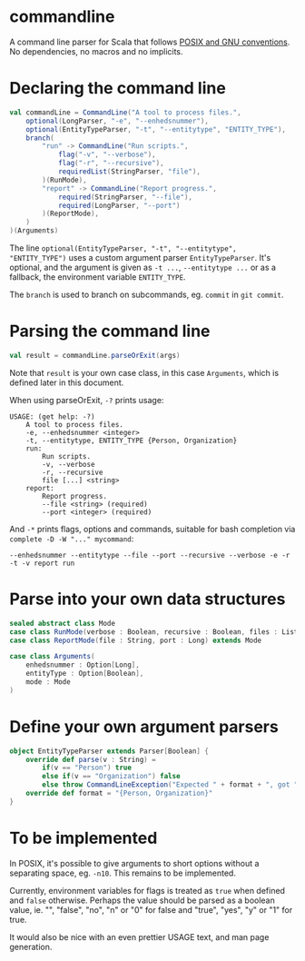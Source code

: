 # commandline
A command line parser for Scala that follows [POSIX and GNU conventions](https://www.gnu.org/software/libc/manual/html_node/Argument-Syntax.html). No dependencies, no macros and no implicits.

# Declaring the command line
```scala
val commandLine = CommandLine("A tool to process files.",
    optional(LongParser, "-e", "--enhedsnummer"),
    optional(EntityTypeParser, "-t", "--entitytype", "ENTITY_TYPE"),
    branch(
        "run" -> CommandLine("Run scripts.",
            flag("-v", "--verbose"),
            flag("-r", "--recursive"),
            requiredList(StringParser, "file"),
        )(RunMode),
        "report" -> CommandLine("Report progress.",
            required(StringParser, "--file"),
            required(LongParser, "--port")
        )(ReportMode),
    )
)(Arguments)
```

The line `optional(EntityTypeParser, "-t", "--entitytype", "ENTITY_TYPE")` uses a custom argument parser `EntityTypeParser`. It's optional, and the argument is given as `-t ...`, `--entitytype ...` or as a fallback, the environment variable `ENTITY_TYPE`.

The `branch` is used to branch on subcommands, eg. `commit` in `git commit`.

# Parsing the command line
```scala
val result = commandLine.parseOrExit(args)
```

Note that `result` is your own case class, in this case `Arguments`, which is defined later in this document.

When using parseOrExit, `-?` prints usage:
```
USAGE: (get help: -?)
    A tool to process files.
    -e, --enhedsnummer <integer>
    -t, --entitytype, ENTITY_TYPE {Person, Organization}
    run:
        Run scripts.
        -v, --verbose
        -r, --recursive
        file [...] <string>
    report:
        Report progress.
        --file <string> (required)
        --port <integer> (required)
```

And `-*` prints flags, options and commands, suitable for bash completion via `complete -D -W "..." mycommand`:
```
--enhedsnummer --entitytype --file --port --recursive --verbose -e -r -t -v report run
```

# Parse into your own data structures
```scala
sealed abstract class Mode
case class RunMode(verbose : Boolean, recursive : Boolean, files : List[String]) extends Mode
case class ReportMode(file : String, port : Long) extends Mode

case class Arguments(
    enhedsnummer : Option[Long],
    entityType : Option[Boolean],
    mode : Mode
)
```

# Define your own argument parsers
```scala
object EntityTypeParser extends Parser[Boolean] {
    override def parse(v : String) =
        if(v == "Person") true
        else if(v == "Organization") false
        else throw CommandLineException("Expected " + format + ", got " + v)
    override def format = "{Person, Organization}"
}
```

# To be implemented
In POSIX, it's possible to give arguments to short options without a separating space, eg. `-n10`. This remains to be implemented.

Currently, environment variables for flags is treated as `true` when defined and `false` otherwise. Perhaps the value should be parsed as a boolean value, ie. "", "false", "no", "n" or "0" for false and "true", "yes", "y" or "1" for true.

It would also be nice with an even prettier USAGE text, and man page generation.
